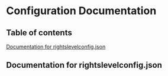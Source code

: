 # Configuration Documentation
## Table of contents
[Documentation for rightslevelconfig.json](https://github.com/bobthedev90368/Roblox-Control-Panel/main/config/README.md#documentation-for-rightslevelconfigjson)

## Documentation for rightslevelconfig.json
